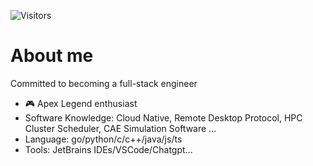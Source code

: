 ![Visitors](https://api.visitorbadge.io/api/visitors?path=https%3A%2F%2Fgithub.com%2FcoconutLatte&labelColor=%23dce775&countColor=%23555555)

# About me
Committed to becoming a full-stack engineer

- 🎮 Apex Legend enthusiast
- Software Knowledge: Cloud Native, Remote Desktop Protocol, HPC Cluster Scheduler, CAE Simulation Software ...
- Language: go/python/c/c++/java/js/ts
- Tools: JetBrains IDEs/VSCode/Chatgpt...